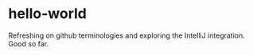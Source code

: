 # hello-world

Refreshing on github terminologies and exploring the IntelliJ integration. Good so far.